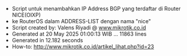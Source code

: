 - Script untuk menambahkan IP Address BGP yang terdaftar di Router NICE(OIXP)
- ke RouterOS dalam ADDRESS-LIST dengan nama "nice"
- Script created by: Valens Riyadi @ www.mikrotik.co.id
- Generated at 20 May 2025 01:00:13 WIB ... 11863 lines
- Generated in 12.182 seconds
- How-to: http://www.mikrotik.co.id/artikel_lihat.php?id=23
